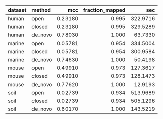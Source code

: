|dataset |method  |     mcc| fraction_mapped|      sec|
|:-------|:-------|-------:|---------------:|--------:|
|human   |open    | 0.23180|           0.995| 322.9716|
|human   |closed  | 0.23180|           0.995| 329.5289|
|human   |de_novo | 0.78030|           1.000|  63.7330|
|marine  |open    | 0.05781|           0.954| 334.5004|
|marine  |closed  | 0.05781|           0.954| 300.9584|
|marine  |de_novo | 0.74630|           1.000|  50.4198|
|mouse   |open    | 0.49910|           0.973| 127.3617|
|mouse   |closed  | 0.49910|           0.973| 128.1473|
|mouse   |de_novo | 0.77620|           1.000|  12.9193|
|soil    |open    | 0.02739|           0.934| 513.9689|
|soil    |closed  | 0.02739|           0.934| 505.1296|
|soil    |de_novo | 0.60170|           1.000| 143.5219|
